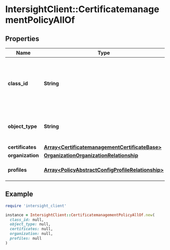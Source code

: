 # IntersightClient::CertificatemanagementPolicyAllOf

## Properties

| Name | Type | Description | Notes |
| ---- | ---- | ----------- | ----- |
| **class_id** | **String** | The fully-qualified name of the instantiated, concrete type. This property is used as a discriminator to identify the type of the payload when marshaling and unmarshaling data. | [default to &#39;certificatemanagement.Policy&#39;] |
| **object_type** | **String** | The fully-qualified name of the instantiated, concrete type. The value should be the same as the &#39;ClassId&#39; property. | [default to &#39;certificatemanagement.Policy&#39;] |
| **certificates** | [**Array&lt;CertificatemanagementCertificateBase&gt;**](CertificatemanagementCertificateBase.md) |  | [optional] |
| **organization** | [**OrganizationOrganizationRelationship**](OrganizationOrganizationRelationship.md) |  | [optional] |
| **profiles** | [**Array&lt;PolicyAbstractConfigProfileRelationship&gt;**](PolicyAbstractConfigProfileRelationship.md) | An array of relationships to policyAbstractConfigProfile resources. | [optional] |

## Example

```ruby
require 'intersight_client'

instance = IntersightClient::CertificatemanagementPolicyAllOf.new(
  class_id: null,
  object_type: null,
  certificates: null,
  organization: null,
  profiles: null
)
```

